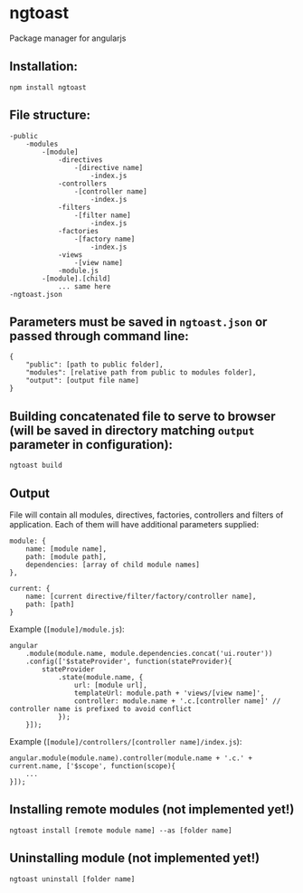 # ngtoast

Package manager for angularjs

## Installation:

    npm install ngtoast

## File structure:

    -public
        -modules
            -[module]
                -directives
                    -[directive name]
                        -index.js
                -controllers
                    -[controller name]
                        -index.js
                -filters
                    -[filter name]
                        -index.js
                -factories
                    -[factory name]
                        -index.js
                -views
                    -[view name]
                -module.js
            -[module].[child]
                ... same here
    -ngtoast.json
    
## Parameters must be saved in `ngtoast.json` or passed through command line:

    {
    	"public": [path to public folder],
        "modules": [relative path from public to modules folder],
        "output": [output file name]
    }
    
## Building concatenated file to serve to browser (will be saved in directory matching `output` parameter in configuration):

    ngtoast build

## Output

File will contain all modules, directives, factories, controllers and filters of application. Each of them will have additional parameters supplied:

    module: {
        name: [module name],
        path: [module path],
        dependencies: [array of child module names]
    },
    
    current: {
        name: [current directive/filter/factory/controller name],
        path: [path]
    }
    
Example (`[module]/module.js`):

    angular
        .module(module.name, module.dependencies.concat('ui.router'))
        .config(['$stateProvider', function(stateProvider){
            stateProvider
                .state(module.name, {
                    url: [module url],
                    templateUrl: module.path + 'views/[view name]',
                    controller: module.name + '.c.[controller name]' // controller name is prefixed to avoid conflict
                });
        }]);
        
Example (`[module]/controllers/[controller name]/index.js`):

    angular.module(module.name).controller(module.name + '.c.' + current.name, ['$scope', function(scope){
        ...
    }]);

## Installing remote modules (not implemented yet!)

    ngtoast install [remote module name] --as [folder name]

## Uninstalling module (not implemented yet!)

    ngtoast uninstall [folder name]